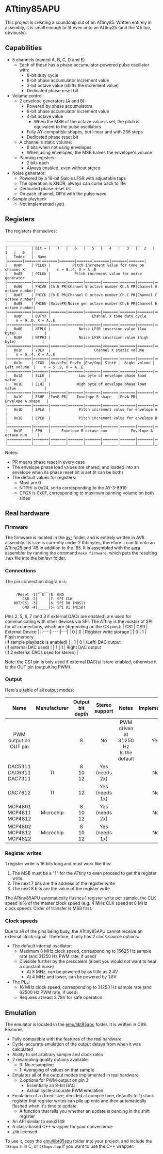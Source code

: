 # ATtiny85APU

This project is creating a soundchip out of an ATtiny85. Written entirely in assembly, it is small enough to fit even onto an ATtiny25 (and the '45 too, obviously).

## Capabilities

- 5 channels (named A, B, C, D and E)
  - Each of those has a phase accumulator-powered pulse oscillator with:
    - 8-bit duty cycle
    - 8-bit phase accumulator increment value
    - 3-bit octave value (shifts the increment value)
    - Dedicated phase reset bit
- Volume control:
  - 2 envelope generators (A and B):
    - Powered by phase accumulators
    - 8-bit phase accumulator increment value
    - 4-bit octave value
      - When the MSB of the octave value is set, the pitch is equivalent to the pulse oscillators
    - Fully AY-compatible shapes, but linear and with 256 steps
    - Dedicated phase reset bit
  - A channel's static volume:
    - 8 bits when not using envelopes
    - When using envelopes, the MSB halves the envelope's volume
  - Panning registers:
    - 2 bits each
    - Always enabled, even without stereo
- Noise generator:
  - Powered by a 16-bit Galois LFSR with adjustable taps
  - The operation is XNOR, always can come back to life
  - Dedicated phase reset bit
  - On each channel, OR'd with the pulse wave
- Sample playback
  - Not implemented (yet)
  
## Registers

The registers themselves:

```
 ___________ _______ _______________________________________________________________
|           | Bit → |   7   |   6   |   5   |   4   |   3   |   2   |   1   |   0   |
|   Index   |  Name |=======|=======|=======|=======|=======|=======|=======|=======|
|   0x0n    | PILOX |          Pitch increment value for tone on channel X          |    n = 0..4, X = A..E
|   0x05    | PILON |           Pitch increment value for noise generator           |
|===========|=======|=======|=======|=======|=======|=======|=======|=======|=======|
|   0x06    | PHIAB |Ch.B PR|Channel B octave number|Ch.A PR|Channel A octave number|
|   0x07    | PHICD |Ch.D PR|Channel D octave number|Ch.C PR|Channel C octave number|
|   0x08    | PHIEN |NoisePR|Noise gen octave number|Ch.E PR|Channel E octave number|
|===========|=======|=======|=======|=======|=======|=======|=======|=======|=======|
|   0x0n    | DUTYX |                   Channel X tone duty cycle                   |    n = 9..D, X = A..E
|===========|=======|=======|=======|=======|=======|=======|=======|=======|=======|
|   0x0E    | NTPLO |             Noise LFSR inversion value (low byte)             |
|   0x0F    | NTPHI |             Noise LFSR inversion value (high byte)            |
|===========|=======|=======|=======|=======|=======|=======|=======|=======|=======|
|   0x1n    | VOLX  |                    Channel X static volume                    |    n = 0..4, X = A..E
|===========|=======|=======|=======|=======|=======|=======|=======|=======|=======|
|   0x1n    | CFGX  |NoiseEn| EnvEn |Env/Smp| Slot# |  Right volume |  Left volume  |    n = 5..9, X = A..E
|===========|=======|=======|=======|=======|=======|=======|=======|=======|=======|
|   0x1A    | ELLO  |             Low byte of envelope phase load value             |
|   0x1B    | ELHI  |            High byte of envelope phase load value             |
|===========|=======|=======|=======|=======|=======|=======|=======|=======|=======|
|   0x1C    | ESHP  |EnvB PR|    Envelope B shape   |EnvA PR|    Envelope A shape   |
|===========|=======|=======|=======|=======|=======|=======|=======|=======|=======|
|   0x1D    | EPLA  |             Pitch increment value for envelope A              |
|   0x1E    | EPLB  |             Pitch increment value for envelope B              |
|===========|=======|=======|=======|=======|=======|=======|=======|=======|=======|
|   0x1F    | EPH   |     Envelope B octave num     |     Envelope A octave num     |
|===========|=======|=======|=======|=======|=======|=======|=======|=======|=======|
|___________|_______|_______|_______|_______|_______|_______|_______|_______|_______|

```

Notes:

- PR means phase reset in every case
- The envelope phase load values are shared, and loaded into an envelope when its phase reset bit is set (it can be both)
- The default values for registers:
  - Most are 0
  - NTPHI is 0x24, sorta corresponding to the AY-3-8910
  - CFGX is 0x0F, corresponding to maximum panning volume on both sides

## Real hardware

### Firmware

The firmware is located in the [avr](avr/) folder, and is entirely written in AVR assembly. Its size is currently under 2 Kibibytes, therefore it can fit onto an ATtiny25 and '45 in addition to the '85. It is assembled with the [avra](github.com/Ro5bert/avra) assembler by running the command `make firmware`, which puts the resulting .hex file into the bin/avr folder.

### Connections

The pin connection diagram is:

```
               __ __
     /Reset -1|° U  |8- GND
        CS0 -2|     |7- SPI CLK
    OUT/CS1 -3|     |6- SPI DO (MOSI)
        GND -4|_____|5- SPI DI (MISO)
```

Pins 2, 5, 6, 7 (and 3 if external DACs are enabled) are used for communicating with other devices via SPI. The ATtiny is the *master* of SPI for all connections, which are (depending on the CS pins):
| CS1 | CS0 | External Device |
|:---:|:---:|---|
| 0 | 0 | Register write storage |
| 0 | 1 | Flash memory<br>(if sample playback is enabled) |
| 1 | 0 | (Left) DAC output<br>(if external DAC used) |
| 1 | 1 | Right DAC output<br>(if 2 external DACs used for stereo) |

Note: the CS1 pin is only used if external DAC(s) is/are enabled, otherwise it is the OUT pin (outputting PWM).

### Output

Here's a table of all output modes:

| Name | Manufacturer | Output<br>bit depth | Stereo support | Notes | Implemented? |
|:---:|:---:|:---:|:---:|:---:|:---:|
| PWM output on OUT pin |  | 8 | No | PWM driven at 31250 Hz<br>Is the default | Yes |
| DAC5311<br>DAC6311<br>DAC7311 | TI | 8<br>10<br>12 | Yes (needs 2x) |  | No |
| DAC7612 | TI | 12 | Yes (needs 1x) |  | No |
| MCP4801<br>MCP4811<br>MCP4812 | Microchip | 8<br>10<br>12 | Yes (needs 2x) |  | No |
| MCP4802<br>MCP4812<br>MCP4822 | Microchip | 8<br>10<br>12 | Yes (needs 1x) |  | No |

### Register writes

1 register write is 16 bits long and must work like this:

1. The MSB must be a "1" for the ATtiny to even proceed to get the register write.
2. The next 7 bits are the address of the register write
3. The next 8 bits are the value of the register write

The ATtiny85APU automatically flushes 1 register write per sample, the CLK speed is ½ of the master clock speed (e.g. 4 MHz CLK speed at 8 MHz clock speed). Order of transfer is MSB first.

### Clock speeds

Due to all of the pins being busy, the ATtiny85APU cannot receive an external clock signal. Therefore, it only has 2 clock source options:

- The default internal oscillator:
  - Maximum 8 MHz clock speed, corresponding to 15625 Hz sample rate (and 31250 Hz PWM rate, if used)
  - Divisible further by the prescalers (albeit you would *not* want to hear a constant noise)
    - At 8 MHz, can be powered by as little as 2.4V
    - At 4 MHz and lower, can be powered by 1.8V
- The PLL:
  - 16 MHz clock speed, corresponding to 31250 Hz sample rate (and 62500 Hz PWM rate, if used)
  - Requires at least 3.78V for safe operation
  
## Emulation

The emulator is located in the [emu/libt85apu](emu/libt85apu/) folder. It is written in C99. Features:

- Fully compatible with the features of the real hardware
- Cycle-accurate emulation of the output delays from when it was calculated
- Ability to set arbitrary sample and clock rates
- 2 resampling quality options available:
  - 0: No resampling
  - 1: Averaging of values on that sample
- Emulates all of the output modes implemented in real hardware
  - 2 options for PWM output on pin 3:
    - Essentially an 8-bit DAC
    - Actual cycle-accurate PWM emulation
- Emulation of a (fixed-size, decided at compile time, defaults to 1) stack register that register writes can pile up onto and then automatically flushed when it's time to update
  - A function that tells you whether an update is pending in the shift register
- An API similar to emu2149
- A class-based C++ wrapper for your convenience
- zlib licensed

To use it, copy the [emu/libt85apu](emu/libt85apu/) folder into your project, and include the `t85apu.h` in C, or `t85apu.hpp` if you want to use the C++ wrapper.
